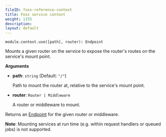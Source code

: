 ```yaml
---
fileID: foxx-reference-context
title: Foxx service context
weight: 1155
description: 
layout: default
---
```

`module.context.use([path], router): Endpoint`

Mounts a given router on the service to expose the router's routes on the
service's mount point.

**Arguments**

* **path**: `string` (Default: `"/"`)

  Path to mount the router at, relative to the service's mount point.

* **router**: `Router | Middleware`

  A router or middleware to mount.

Returns an [Endpoint](routers/foxx-reference-routers-endpoints) for the given router or middleware.

**Note**: Mounting services at run time (e.g. within request handlers or
queued jobs) is not supported.
